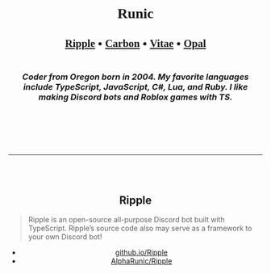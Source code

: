 <html>
    <header>
        <h1 align="center">
            <br>
            <strong style="font-family: Lucida Console;">
            Runic
            </strong>
            <br>
        </h1>
        <h2 align="center">
            <a style="font-family: Fantasy;" href="#ripple">Ripple</a>
            •
            <a style="font-family: Fantasy;"  href="#carbon">Carbon</a>
            •
            <a style="font-family: Fantasy;"  href="#vitae">Vitae</a>
            •
            <a style="font-family: Fantasy;"  href="#opal">Opal</a>
        </h2>
        <h3 align="center">
            <br>
            <i>
            Coder from Oregon born in 2004. My favorite languages include TypeScript, JavaScript, C#, Lua, and Ruby. I like making Discord bots and Roblox games with TS.
            </i>
            <br>
        </h3>
    </header>
    <main>
        <br><br><hr><br>
        <div>
            <br>
            <h2 id="ripple" align="center">
                <b>Ripple</b>
            </h1>
            <blockquote>
            Ripple is an open-source all-purpose Discord bot built with TypeScript. Ripple’s source code also may serve as a framework to your own Discord bot!
            </blockquote>
            <ul align="center">
                <li>
                    <a title="github.io Website" href="https://alpharunic.github.io/Ripple" target="_blank">
                    github.io/Ripple
                    </a>
                </li>
                <li>
                    <a title="Repository" href="https://github.com/AlphaRunic/Ripple" target="_blank">
                    AlphaRunic/Ripple
                    </a>
                </li>
            </ul>
            <br>
        </div>
    </main>
</html>

